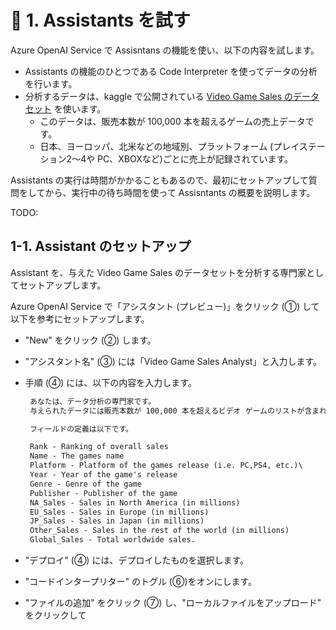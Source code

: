 # 🧪 1. Assistants を試す

Azure OpenAI Service で Assisntans の機能を使い、以下の内容を試します。

- Assistants の機能のひとつである Code Interpreter を使ってデータの分析を行います。
- 分析するデータは、kaggle で公開されている [Video Game Sales のデータセット](https://www.kaggle.com/datasets/gregorut/videogamesales) を使います。
  - このデータは、販売本数が 100,000 本を超えるゲームの売上データです。
  - 日本、ヨーロッパ、北米などの地域別、プラットフォーム (プレイステーション2～4や PC、XBOXなど)ごとに売上が記録されています。



Assistants の実行は時間がかかることもあるので、最初にセットアップして質問をしてから、実行中の待ち時間を使って Assisntants の概要を説明します。


TODO:



## 1-1. Assistant のセットアップ

Assistant を、与えた Video Game Sales のデータセットを分析する専門家としてセットアップします。

Azure OpenAI Service で「アシスタント (プレビュー)」をクリック (①) して以下を参考にセットアップします。

- "New" をクリック (②) します。
- "アシスタント名" (③) には「Video Game Sales Analyst」と入力します。
- 手順 (④) には、以下の内容を入力します。

  ```txt
   あなたは、データ分析の専門家です。
   与えられたデータには販売本数が 100,000 本を超えるビデオ ゲームのリストが含まれています。

   フィールドの定義は以下です。

   Rank - Ranking of overall sales
   Name - The games name
   Platform - Platform of the games release (i.e. PC,PS4, etc.)\
   Year - Year of the game's release
   Genre - Genre of the game
   Publisher - Publisher of the game
   NA_Sales - Sales in North America (in millions)
   EU_Sales - Sales in Europe (in millions)
   JP_Sales - Sales in Japan (in millions)
   Other_Sales - Sales in the rest of the world (in millions)
   Global_Sales - Total worldwide sales.  
  ```

- "デプロイ" (④) には、デプロイしたものを選択します。
- "コードインタープリター" のトグル (⑥)をオンにします。
- "ファイルの追加" をクリック (⑦) し、"ローカルファイルをアップロード" をクリックして
